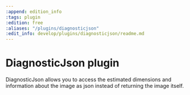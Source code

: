 ```yaml
---
:append: edition_info
:tags: plugin
:edition: free
:aliases: "/plugins/diagnosticjson"
:edit_info: develop/plugins/diagnosticjson/readme.md
---
```


# DiagnosticJson plugin

DiagnosticJson allows you to access the estimated dimensions and information about the image as json instead of returning the image itself.